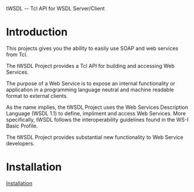tWSDL -- Tcl API for WSDL Server/Client

# Introduction #

This projects gives you the ability to easily use SOAP and web services from Tcl.

The tWSDL Project provides a Tcl API for building and accessing Web Services.

The purpose of a Web Service is to expose an internal functionality or application in a programming language neutral and machine readable format to external clients.

As the name implies, the tWSDL Project uses the Web Services Description Language (WSDL 1.1) to define, impliment and access Web Services. More specifically, tWSDL follows the interoperability guidelines found in the WS-I Basic Profile.

The tWSDL Project provides substantial new functionality to Web Service developers.

# Installation #

[Installation](Installation.md)